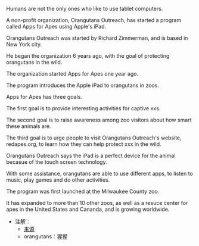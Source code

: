Humans are not the only ones who like to use tablet computers.

A non-profit organization, Orangutans Outreach, has started a program called Apps for Apes using Apple's iPad.

Orangutans Outreach was started by Richard Zimmerman, and is based in New York city.

He began the organization 6 years ago, with the goal of protecting orangutans in the wild.

The organization started Apps for Apes one year ago.

The program introduces the Apple iPad to orangutans in zoos.

Apps for Apes has three goals.

The first goal is to provide interesting activities for captive xxs.

The second goal is to raise awareness among zoo visitors about how smart these animals are.

The third goal is to urge people to visit Orangutans Outreach's website, redapes.org, to learn how they can help protect xxx in the wild.

Orangutans Outreach says the iPad is a perfect device for the animal becasue of the touch screen technology.

With some assistance, orangutans are able to use different apps, to listen to music, play games and do other activities.

The program was first launched at the Milwaukee County zoo.

It has expanded to more than 10 other zoos, as well as a resuce center for apes in the United States and Cananda, and is growing worldwide.

- 注解：
  - [来源](https://learningenglish.voanews.com/a/now-on-the-ipad-apps-for-orangutans/1600183.html)
  - orangutans：猩猩

